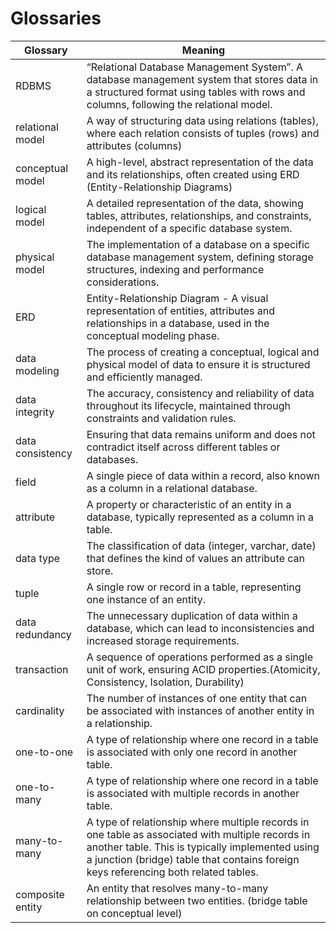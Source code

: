 # Glossaries

| Glossary | Meaning |
| --- | --- |
| RDBMS | “Relational Database Management System”. A database management system that stores data in a structured format using tables with rows and columns, following the relational model. |
| relational model | A way of structuring data using relations (tables), where each relation consists of tuples (rows) and attributes (columns) |
| conceptual model | A high-level, abstract representation of the data and its relationships, often created using ERD (Entity-Relationship Diagrams) |
| logical model | A detailed representation of the data, showing tables, attributes, relationships, and constraints, independent of a specific database system. |
| physical model | The implementation of a database on a specific database management system, defining storage structures, indexing and performance considerations. |
| ERD | Entity-Relationship Diagram - A visual representation of entities, attributes and relationships in a database, used in the conceptual modeling phase. |
| data modeling | The process of creating a conceptual, logical and physical model of data to ensure it is structured and efficiently managed. |
| data integrity | The accuracy, consistency and reliability of data throughout its lifecycle, maintained through constraints and validation rules. |
| data consistency | Ensuring that data remains uniform and does not contradict itself across different tables or databases. |
| field | A single piece of data within a record, also known as a column in a relational database. |
| attribute | A property or characteristic of an entity in a database, typically represented as a column in a table.  |
| data type | The classification of data (integer, varchar, date) that defines the kind of values an attribute can store. |
| tuple | A single row or record in a table, representing one instance of an entity. |
| data redundancy | The unnecessary duplication of data within a database, which can lead to inconsistencies and increased storage requirements. |
| transaction | A sequence of operations performed as a single unit of work, ensuring ACID properties.(Atomicity, Consistency, Isolation, Durability) |
| cardinality | The number of instances of one entity that can be associated with instances of another entity in a relationship. |
| one-to-one | A type of relationship where one record in a table is associated with only one record in another table. |
| one-to-many | A type of relationship where one record in a table is associated with multiple records in another table. |
| many-to-many | A type of relationship where multiple records in one table as associated with multiple records in another table. This is typically implemented using a junction (bridge) table that contains foreign keys referencing both related tables. |
| composite entity | An entity that resolves many-to-many relationship between two entities. (bridge table on conceptual level) |